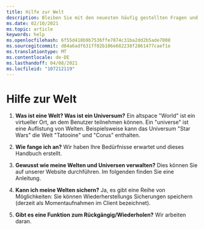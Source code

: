 ```yaml
---
title: Hilfe zur Welt
description: Bleiben Sie mit den neuesten häufig gestellten Fragen und Lösungen für das weltweite bauen in altspacevr auf dem neuesten Stand.
ms.date: 02/10/2021
ms.topic: article
keywords: help
ms.openlocfilehash: 6f55d418b9b7536ffe7874c31ba2dd2b5ade7008
ms.sourcegitcommit: d84a6adf631ff02b106e682238f2861477caef1e
ms.translationtype: MT
ms.contentlocale: de-DE
ms.lasthandoff: 04/08/2021
ms.locfileid: "107212119"
---
```

# <a name="world-building-help"></a>Hilfe zur Welt

1. **Was ist eine Welt? Was ist ein Universum?**
Ein altspace "World" ist ein virtueller Ort, an dem Benutzer teilnehmen können. Ein "universe" ist eine Auflistung von Welten. Beispielsweise kann das Universum "Star Wars" die Welt "Tatooine" und "Corus" enthalten.

2. **Wie fange ich an?**
Wir haben Ihre Bedürfnisse erwartet und dieses Handbuch erstellt.

3. **Gewusst wie meine Welten und Universen verwalten?**
Dies können Sie auf unserer Website durchführen. Im folgenden finden Sie eine Anleitung. 

4. **Kann ich meine Welten sichern?**
Ja, es gibt eine Reihe von Möglichkeiten: Sie können Wiederherstellungs Sicherungen speichern (derzeit als Momentaufnahmen im Client bezeichnet).

5. **Gibt es eine Funktion zum Rückgängig/Wiederholen?**
Wir arbeiten daran.